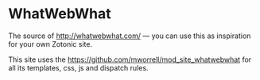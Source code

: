 WhatWebWhat
===========

The source of http://whatwebwhat.com/ — you can use this as inspiration for your own Zotonic site.

This site uses the https://github.com/mworrell/mod_site_whatwebwhat for all its templates, css, js and dispatch rules.


